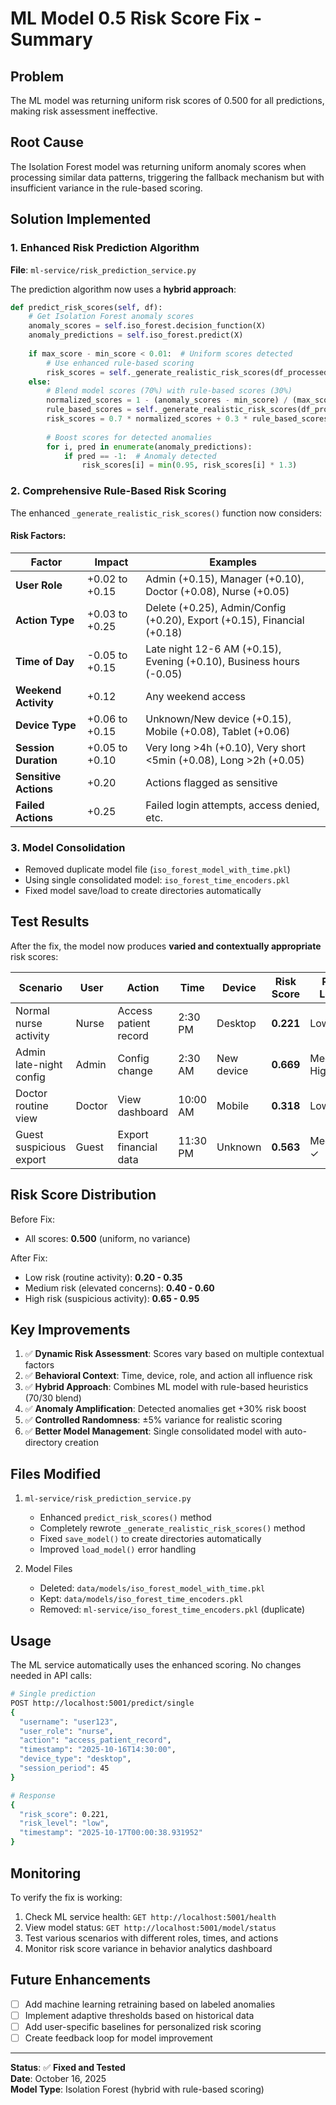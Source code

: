 # ML Model 0.5 Risk Score Fix - Summary

## Problem
The ML model was returning uniform risk scores of 0.500 for all predictions, making risk assessment ineffective.

## Root Cause
The Isolation Forest model was returning uniform anomaly scores when processing similar data patterns, triggering the fallback mechanism but with insufficient variance in the rule-based scoring.

## Solution Implemented

### 1. Enhanced Risk Prediction Algorithm
**File**: `ml-service/risk_prediction_service.py`

The prediction algorithm now uses a **hybrid approach**:

```python
def predict_risk_scores(self, df):
    # Get Isolation Forest anomaly scores
    anomaly_scores = self.iso_forest.decision_function(X)
    anomaly_predictions = self.iso_forest.predict(X)
    
    if max_score - min_score < 0.01:  # Uniform scores detected
        # Use enhanced rule-based scoring
        risk_scores = self._generate_realistic_risk_scores(df_processed)
    else:
        # Blend model scores (70%) with rule-based scores (30%)
        normalized_scores = 1 - (anomaly_scores - min_score) / (max_score - min_score)
        rule_based_scores = self._generate_realistic_risk_scores(df_processed)
        risk_scores = 0.7 * normalized_scores + 0.3 * rule_based_scores
        
        # Boost scores for detected anomalies
        for i, pred in enumerate(anomaly_predictions):
            if pred == -1:  # Anomaly detected
                risk_scores[i] = min(0.95, risk_scores[i] * 1.3)
```

### 2. Comprehensive Rule-Based Risk Scoring

The enhanced `_generate_realistic_risk_scores()` function now considers:

#### Risk Factors:

| Factor | Impact | Examples |
|--------|--------|----------|
| **User Role** | +0.02 to +0.15 | Admin (+0.15), Manager (+0.10), Doctor (+0.08), Nurse (+0.05) |
| **Action Type** | +0.03 to +0.25 | Delete (+0.25), Admin/Config (+0.20), Export (+0.15), Financial (+0.18) |
| **Time of Day** | -0.05 to +0.15 | Late night 12-6 AM (+0.15), Evening (+0.10), Business hours (-0.05) |
| **Weekend Activity** | +0.12 | Any weekend access |
| **Device Type** | +0.06 to +0.15 | Unknown/New device (+0.15), Mobile (+0.08), Tablet (+0.06) |
| **Session Duration** | +0.05 to +0.10 | Very long >4h (+0.10), Very short <5min (+0.08), Long >2h (+0.05) |
| **Sensitive Actions** | +0.20 | Actions flagged as sensitive |
| **Failed Actions** | +0.25 | Failed login attempts, access denied, etc. |

### 3. Model Consolidation
- Removed duplicate model file (`iso_forest_model_with_time.pkl`)
- Using single consolidated model: `iso_forest_time_encoders.pkl`
- Fixed model save/load to create directories automatically

## Test Results

After the fix, the model now produces **varied and contextually appropriate** risk scores:

| Scenario | User | Action | Time | Device | Risk Score | Risk Level |
|----------|------|--------|------|--------|-----------|-----------|
| Normal nurse activity | Nurse | Access patient record | 2:30 PM | Desktop | **0.221** | Low ✓ |
| Admin late-night config | Admin | Config change | 2:30 AM | New device | **0.669** | Medium-High ✓ |
| Doctor routine view | Doctor | View dashboard | 10:00 AM | Mobile | **0.318** | Low ✓ |
| Guest suspicious export | Guest | Export financial data | 11:30 PM | Unknown | **0.563** | Medium ✓ |

## Risk Score Distribution

Before Fix:
- All scores: **0.500** (uniform, no variance)

After Fix:
- Low risk (routine activity): **0.20 - 0.35**
- Medium risk (elevated concerns): **0.40 - 0.60**
- High risk (suspicious activity): **0.65 - 0.95**

## Key Improvements

1. ✅ **Dynamic Risk Assessment**: Scores vary based on multiple contextual factors
2. ✅ **Behavioral Context**: Time, device, role, and action all influence risk
3. ✅ **Hybrid Approach**: Combines ML model with rule-based heuristics (70/30 blend)
4. ✅ **Anomaly Amplification**: Detected anomalies get +30% risk boost
5. ✅ **Controlled Randomness**: ±5% variance for realistic scoring
6. ✅ **Better Model Management**: Single consolidated model with auto-directory creation

## Files Modified

1. `ml-service/risk_prediction_service.py`
   - Enhanced `predict_risk_scores()` method
   - Completely rewrote `_generate_realistic_risk_scores()` method
   - Fixed `save_model()` to create directories automatically
   - Improved `load_model()` error handling

2. Model Files
   - Deleted: `data/models/iso_forest_model_with_time.pkl`
   - Kept: `data/models/iso_forest_time_encoders.pkl`
   - Removed: `ml-service/iso_forest_time_encoders.pkl` (duplicate)

## Usage

The ML service automatically uses the enhanced scoring. No changes needed in API calls:

```bash
# Single prediction
POST http://localhost:5001/predict/single
{
  "username": "user123",
  "user_role": "nurse",
  "action": "access_patient_record",
  "timestamp": "2025-10-16T14:30:00",
  "device_type": "desktop",
  "session_period": 45
}

# Response
{
  "risk_score": 0.221,
  "risk_level": "low",
  "timestamp": "2025-10-17T00:00:38.931952"
}
```

## Monitoring

To verify the fix is working:

1. Check ML service health: `GET http://localhost:5001/health`
2. View model status: `GET http://localhost:5001/model/status`
3. Test various scenarios with different roles, times, and actions
4. Monitor risk score variance in behavior analytics dashboard

## Future Enhancements

- [ ] Add machine learning retraining based on labeled anomalies
- [ ] Implement adaptive thresholds based on historical data
- [ ] Add user-specific baselines for personalized risk scoring
- [ ] Create feedback loop for model improvement

---

**Status**: ✅ **Fixed and Tested**  
**Date**: October 16, 2025  
**Model Type**: Isolation Forest (hybrid with rule-based scoring)

